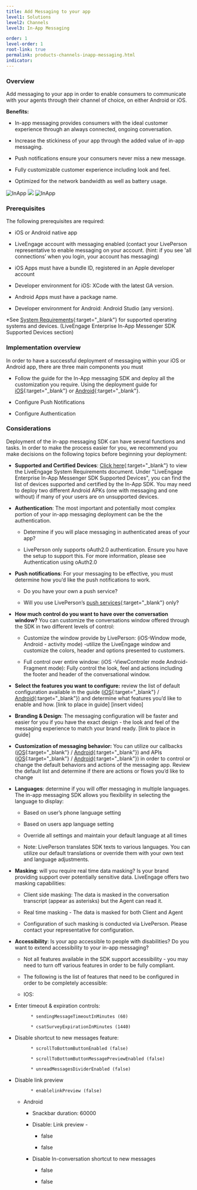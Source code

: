 ```yaml
---
title: Add Messaging to your app
level1: Solutions
level2: Channels
level3: In-App Messaging

order: 1
level-order: 1
root-link: true
permalink: products-channels-inapp-messaging.html
indicator:
---
```


### Overview

Add messaging to your app in order to enable consumers to communicate with your agents through their channel of choice, on either Android or iOS.

**Benefits:**

* In-app messaging provides consumers with the ideal customer experience through an always connected, ongoing conversation.

* Increase the stickiness of your app through the added value of in-app messaging.

* Push notifications ensure your consumers never miss a new message.

* Fully customizable customer experience including look and feel.

* Optimized for the network bandwidth as well as battery usage.

<img src="img/inapp1.png" alt="InApp" style="max-width:230px;max-height:700px;"> <img src="img/inapp2.png" style="max-width:230px;max-height:700px;"> <img src="img/inapp3.png" alt="InApp" style="max-width:230px;max-height:700px;">


### Prerequisites

The following prerequisites are required:

* iOS or Android native app

* LiveEngage account with messaging enabled (contact your LivePerson representative to enable messaging on your account.  (hint: if you see 'all connections’ when you login, your account has messaging)

* iOS Apps must have a bundle ID, registered in an Apple developer account

* Developer environment for iOS: XCode with the latest GA version.

* Android Apps must have a package name.

* Developer environment for Android: Android Studio (any version).

*See [System Requirements](https://s3-eu-west-1.amazonaws.com/ce-sr/CA/Admin/Sys+req/System+requirements.pdf){:target="_blank"} for supported operating systems and devices. (LiveEngage Enterprise In-App Messenger SDK Supported Devices section)

### Implementation overview

In order to have a successful deployment of messaging within your iOS or Android app, there are three main components you must

* Follow the guide for the In-App messaging SDK and deploy all the customization you require. Using the deployment guide for [iOS](consumer-experience-ios-sdk-quick-start.html){:target="_blank"} or [Android](android-quickstart.html){:target="_blank"}.

* Configure Push Notifications

* Configure Authentication

### Considerations

Deployment of the in-app messaging SDK can have several functions and tasks.  In order to make the process easier for you, we recommend you make decisions on the following topics before beginning your deployment:

* **Supported and Certified Devices**: [Click here](https://s3-eu-west-1.amazonaws.com/ce-sr/CA/Admin/Sys+req/System+requirements.pdf){:target="_blank"} to view the LiveEngage System Requirements document. Under "LiveEngage Enterprise In-App Messenger SDK Supported Devices", you can find the list of devices supported and certified by the In-App SDK. You may need to deploy two different Android APKs (one with messaging and one without) if many of your users are on unsupported devices.

* **Authentication**: The most important and potentially most complex portion of your in-app messaging deployment can be the the authentication.  

    * Determine if you will place messaging in authenticated areas of your app?

    * LivePerson only supports oAuth2.0 authentication.  Ensure you have the setup to support this.  For more information, please see Authentication using oAuth2.0

* **Push notifications**: For your messaging to be effective, you must determine how you’d like the push notifications to work.

    * Do you have your own a push service?

    * Will you use LivePerson’s [push services](push-service-overview.html){:target="_blank"} only?

* **How much control do you want to have over the conversation window?** You can customize the conversations window offered through the SDK in two different levels of control:

    * Customize the window provide by LivePerson: (iOS-Window mode, Android - activity mode) -utilize the LiveEngage window and customize the colors, header and options presented to customers.

    * Full control over entire window: (iOS -ViewControler mode Android- Fragment mode): Fully control the look, feel and actions including the footer and header of the conversational window.

* **Select the features you want to configure:** review the list of default configuration available in the guide ([iOS](/consumer-experience-ios-sdk-configuring-the-sdk.html){:target="_blank"} / [Android](/android-authentication.html){:target="_blank"}) and determine what features you’d like to enable and how. [link to place in guide]  [insert video]

* **Branding & Design**: The messaging configuration will be faster and easier for you if you have the exact design - the look and feel of the messaging experience to match your brand ready. [link to place in guide]

* **Customization of messaging behavior:** You can utilize our callbacks ([iOS](consumer-experience-ios-sdk-callbacks-index.html){:target="_blank"} / [Android](/android-callbacks-index.html){:target="_blank"}) and APIs ([iOS](consumer-experience-ios-sdk-initialize.html){:target="_blank"} / [Android](/android-initializeproperties.html){:target="_blank"}) in order to control or change the default behaviors and actions of the messaging app.  Review the default list and determine if there are actions or flows you’d like to change

* **Languages**: determine if you will offer messaging in multiple languages.  The in-app messaging SDK allows you flexibility in selecting the language to display:

    * Based on user’s phone language setting

    * Based on users app language setting

    * Override all settings and maintain your default language at all times

    * Note: LivePerson translates SDK texts to various languages.  You can utilize our default translations or override them with your own text and language adjustments.

* **Masking**: will you require real time data masking? Is your brand providing support over potentially sensitive data.  LiveEngage offers two masking capabilities:

    * Client side masking: The data is masked in the conversation transcript (appear as asterisks) but the Agent can read it.

    * Real time masking - The data is masked for both Client and Agent

    * Configuration of such masking is conducted via LivePerson.  Please contact your representative for configuration.

* **Accessibility**: Is your app accessible to people with disabilities? Do you want to extend accessibility to your in-app messaging?

    * Not all features available in the SDK support accessibility - you may need to turn off various features in order to be fully compliant.  

    * The following is the list of features that need to be configured in order to be completely accessible:

    * IOS:

* Enter timeout & expiration controls:

            * sendingMessageTimeoutInMinutes (60)

            * csatSurveyExpirationInMinutes (1440)

* Disable shortcut to new messages feature:

            * scrollToBottomButtonEnabled (false)

            * scrollToBottomButtonMessagePreviewEnabled (false)

            * unreadMessagesDividerEnabled (false)

* Disable link preview

            * enablelinkPreview (false)

    * Android

        * Snackbar duration: <integer name = snachbar_duration_for_accessibility> 60000 </integer>

        * Disable: Link preview -

            * <bool name ="link_preview_enable_real_time_preview" > false </bool>

            * <bool name ="link_preview_enable_feature" > false </bool>

        * Disable In-conversation shortcut to new messages

            * <bool name ="scroll_down_indicator_enabled" > false </bool>

            * <bool name ="scroll_down_indicator_unread_summary_enabled" > false </bool>

